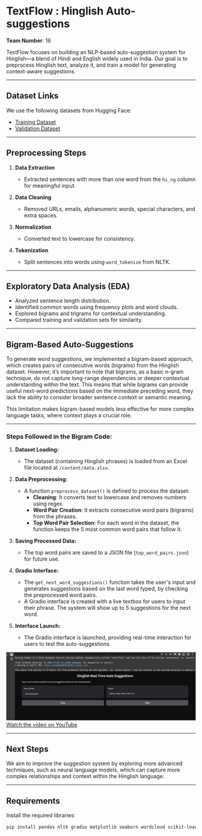 # TextFlow : Hinglish Auto-suggestions

**Team Number**: 16

TextFlow focuses on building an NLP-based auto-suggestion system for Hinglish—a blend of Hindi and English widely used in India. Our goal is to preprocess Hinglish text, analyze it, and train a model for generating context-aware suggestions.

---

## Dataset Links

We use the following datasets from Hugging Face:

- [Training Dataset](https://huggingface.co/datasets/DanArnin/Hinglish/viewer/default/train)
- [Validation Dataset](https://huggingface.co/datasets/DanArnin/Hinglish/viewer/default/validation)

---

## Preprocessing Steps

1. **Data Extraction**  
   - Extracted sentences with more than one word from the `hi_ng` column for meaningful input.

2. **Data Cleaning**  
   - Removed URLs, emails, alphanumeric words, special characters, and extra spaces.

3. **Normalization**  
   - Converted text to lowercase for consistency.

4. **Tokenization**  
   - Split sentences into words using `word_tokenize` from NLTK.

---

## Exploratory Data Analysis (EDA)

- Analyzed sentence length distribution.
- Identified common words using frequency plots and word clouds.
- Explored bigrams and trigrams for contextual understanding.
- Compared training and validation sets for similarity.

---

## Bigram-Based Auto-Suggestions

To generate word suggestions, we implemented a bigram-based approach, which creates pairs of consecutive words (bigrams) from the Hinglish dataset. However, it’s important to note that bigrams, as a basic n-gram technique, do not capture long-range dependencies or deeper contextual understanding within the text. This means that while bigrams can provide useful next-word predictions based on the immediate preceding word, they lack the ability to consider broader sentence context or semantic meaning.

This limitation makes bigram-based models less effective for more complex language tasks, where context plays a crucial role.

---

### **Steps Followed in the Bigram Code:**

1. **Dataset Loading:**
   - The dataset (containing Hinglish phrases) is loaded from an Excel file located at `/content/data.xlsx`.

2. **Data Preprocessing:**
   - A function `preprocess_dataset()` is defined to process the dataset:
     - **Cleaning**: It converts text to lowercase and removes numbers using regex.
     - **Word Pair Creation**: It extracts consecutive word pairs (bigrams) from the phrases.
     - **Top Word Pair Selection**: For each word in the dataset, the function keeps the 5 most common word pairs that follow it.

3. **Saving Processed Data:**
   - The top word pairs are saved to a JSON file (`top_word_pairs.json`) for future use.

4. **Gradio Interface:**
   - The `get_next_word_suggestions()` function takes the user's input and generates suggestions based on the last word typed, by checking the preprocessed word pairs.
   - A Gradio interface is created with a live textbox for users to input their phrase. The system will show up to 5 suggestions for the next word.

5. **Interface Launch:**
   - The Gradio interface is launched, providing real-time interaction for users to test the auto-suggestions.


![Gradio Interface](gradio.jpeg)
[Watch the video on YouTube](https://youtu.be/9Ds56z9EykM)



---

## Next Steps

We aim to improve the suggestion system by exploring more advanced techniques, such as neural language models, which can capture more complex relationships and context within the Hinglish language.

---

## Requirements

Install the required libraries:

```bash
pip install pandas nltk gradio matplotlib seaborn wordcloud scikit-learn

